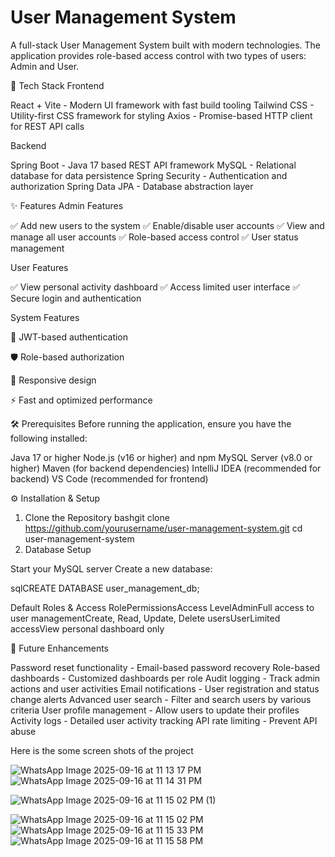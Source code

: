 # User Management System
A full-stack User Management System built with modern technologies. The application provides role-based access control with two types of users: Admin and User.

🚀 Tech Stack
Frontend

React + Vite - Modern UI framework with fast build tooling
Tailwind CSS - Utility-first CSS framework for styling
Axios - Promise-based HTTP client for REST API calls

Backend

Spring Boot - Java 17 based REST API framework
MySQL - Relational database for data persistence
Spring Security - Authentication and authorization
Spring Data JPA - Database abstraction layer


✨ Features
Admin Features

✅ Add new users to the system
✅ Enable/disable user accounts
✅ View and manage all user accounts
✅ Role-based access control
✅ User status management

User Features

✅ View personal activity dashboard
✅ Access limited user interface
✅ Secure login and authentication

System Features

🔐 JWT-based authentication

🛡️ Role-based authorization

📱 Responsive design

⚡ Fast and optimized performance

🛠️ Prerequisites
Before running the application, ensure you have the following installed:

Java 17 or higher
Node.js (v16 or higher) and npm
MySQL Server (v8.0 or higher)
Maven (for backend dependencies)
IntelliJ IDEA (recommended for backend)
VS Code (recommended for frontend)


⚙️ Installation & Setup
1. Clone the Repository
bashgit clone https://github.com/yourusername/user-management-system.git
cd user-management-system
2. Database Setup

Start your MySQL server
Create a new database:

sqlCREATE DATABASE user_management_db;


 Default Roles & Access
RolePermissionsAccess LevelAdminFull access to user managementCreate, Read, Update, Delete usersUserLimited accessView personal dashboard only

📌 Future Enhancements

 Password reset functionality - Email-based password recovery
 Role-based dashboards - Customized dashboards per role
 Audit logging - Track admin actions and user activities
 Email notifications - User registration and status change alerts
 Advanced user search - Filter and search users by various criteria
 User profile management - Allow users to update their profiles
 Activity logs - Detailed user activity tracking
 API rate limiting - Prevent API abuse

  Here is the some screen shots of the project 

![WhatsApp Image 2025-09-16 at 11 13 17 PM](https://github.com/user-attachments/assets/333e35fd-8b7c-47d2-893b-faa5a9a15bc4)
![WhatsApp Image 2025-09-16 at 11 14 31 PM](https://github.com/user-attachments/assets/0a6213a0-5475-4d1e-925a-10922a8c118a)

![WhatsApp Image 2025-09-16 at 11 15 02 PM (1)](https://github.com/user-attachments/assets/d532035f-52d9-4010-81a2-9fa6662d773d)

 ![WhatsApp Image 2025-09-16 at 11 15 02 PM](https://github.com/user-attachments/assets/0db335a7-c31f-4285-a106-15b6be937592)
![WhatsApp Image 2025-09-16 at 11 15 33 PM](https://github.com/user-attachments/assets/fa00cd90-394f-476c-bad2-95ddfe01cddc)![WhatsApp Image 2025-09-16 at 11 15 58 PM](https://github.com/user-attachments/assets/c6c8db5d-73c9-4a65-b00c-afbd7f337fa1)


